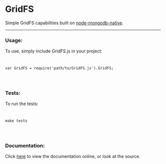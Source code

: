 # GridFS

Simple GridFS capabilities built on [node-mongodb-native](https://github.com/christkv/node-mongodb-native "node-mongodb-native").
 
* * *

### Usage:

To use, simply include GridFS.js in your project:
<code>
<pre>
var GridFS = require('path/to/GridFS.js').GridFS;
</pre>
</code>

### Tests:

To run the tests:
<code>
<pre>
make tests
</pre>
</code>

### Documentation:

Click [here](http://siddmahen.github.com/GridFS) to view the documentation online, or look at the source.
